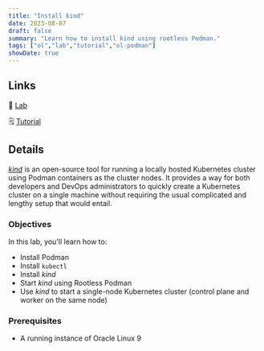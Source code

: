 ```yaml
---
title: "Install kind"
date: 2023-08-07
draft: false
summary: "Learn how to install kind using rootless Podman."
tags: ["ol","lab","tutorial","ol-podman"]
showDate: true
---
```


## Links

:crescent_moon: [Lab](https://luna.oracle.com/lab/30610e81-95e7-4c54-85bc-efcb5e757e04)

:spiral_notepad: [Tutorial](https://docs.oracle.com/en/learn/podman-kind)

## Details

[_kind_](https://kind.sigs.k8s.io/) is an open-source tool for running a locally hosted Kubernetes cluster using Podman containers as the cluster nodes. It provides a way for both developers and DevOps administrators to quickly create a Kubernetes cluster on a single machine without requiring the usual complicated and lengthy setup that would entail.

### Objectives

In this lab, you'll learn how to:

- Install Podman
- Install `kubectl`
- Install _kind_
- Start _kind_ using Rootless Podman
- Use _kind_ to start a single-node Kubernetes cluster (control plane and worker on the same node)

### Prerequisites

- A running instance of Oracle Linux 9

